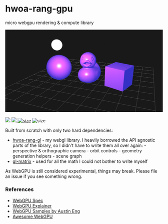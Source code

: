 # hwoa-rang-gpu

micro webgpu rendering & compute library

![Sketch render](https://github.com/gnikoloff/hwoa-rang-gpu/blob/gh-pages/preview.png?raw=true)

[![](https://img.shields.io/npm/v/hwoa-rang-gpu)](https://www.npmjs.com/package/hwoa-rang-gpu) [![](https://img.shields.io/npm/l/hwoa-rang-gpu) ](https://www.npmjs.com/package/hwoa-rang-gpu) [![size](https://badgen.net/bundlephobia/minzip/hwoa-rang-gpu)](https://bundlephobia.com/result?p=hwoa-rang-gpu) ![size](https://badgen.net/npm/types/hwoa-rang-gpu)

Built from scratch with only two hard dependencies:

- [hwoa-rang-gl](https://github.com/gnikoloff/hwoa-rang-gl) - my webgl library. I heavily borrowed the API agnostic parts of the library, so I didn't have to write them all over again: - perspective & orthographic camera - orbit controls - geometry generation helpers - scene graph
- [gl-matrix](https://glmatrix.net/) - used for all the math I could not bother to write myself

As WebGPU is still considered experimental, things may break. Please file an issue if you see something wrong.

### References

- [WebGPU Spec](https://www.w3.org/TR/webgpu/)
- [WebGPU Explainer](https://gpuweb.github.io/gpuweb/explainer/)
- [WebGPU Samples by Austin Eng](https://github.com/austinEng/webgpu-samples)
- [Awesome WebGPU](https://github.com/mikbry/awesome-webgpu)
